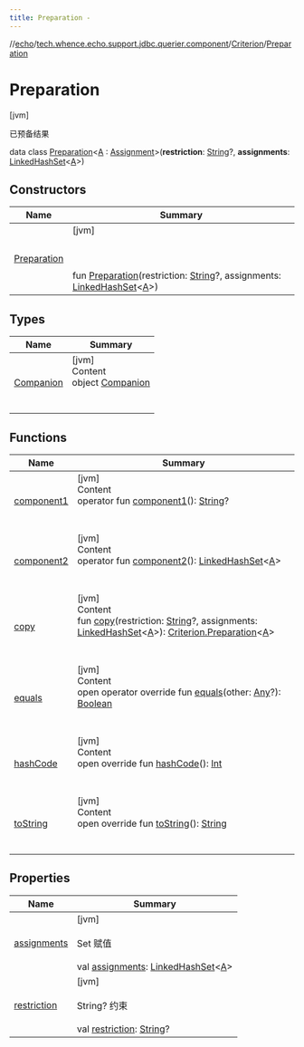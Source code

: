 ```yaml
---
title: Preparation -
---
```

//[echo](../../../index.md)/[tech.whence.echo.support.jdbc.querier.component](../../index.md)/[Criterion](../index.md)/[Preparation](index.md)



# Preparation  
 [jvm] 

已预备结果

data class [Preparation](index.md)<[A](index.md) : [Assignment](../../../tech.whence.echo.dal.querier.component/-assignment/index.md)>(**restriction**: [String](https://kotlinlang.org/api/latest/jvm/stdlib/kotlin/-string/index.html)?, **assignments**: [LinkedHashSet](https://kotlinlang.org/api/latest/jvm/stdlib/kotlin.collections/-linked-hash-set/index.html)<[A](index.md)>)   


## Constructors  
  
|  Name|  Summary| 
|---|---|
| [Preparation](-preparation.md)|  [jvm] <br><br><br><br>fun [Preparation](-preparation.md)(restriction: [String](https://kotlinlang.org/api/latest/jvm/stdlib/kotlin/-string/index.html)?, assignments: [LinkedHashSet](https://kotlinlang.org/api/latest/jvm/stdlib/kotlin.collections/-linked-hash-set/index.html)<[A](index.md)>)   <br>


## Types  
  
|  Name|  Summary| 
|---|---|
| [Companion](-companion/index.md)| [jvm]  <br>Content  <br>object [Companion](-companion/index.md)  <br><br><br>


## Functions  
  
|  Name|  Summary| 
|---|---|
| [component1](component1.md)| [jvm]  <br>Content  <br>operator fun [component1](component1.md)(): [String](https://kotlinlang.org/api/latest/jvm/stdlib/kotlin/-string/index.html)?  <br><br><br>
| [component2](component2.md)| [jvm]  <br>Content  <br>operator fun [component2](component2.md)(): [LinkedHashSet](https://kotlinlang.org/api/latest/jvm/stdlib/kotlin.collections/-linked-hash-set/index.html)<[A](index.md)>  <br><br><br>
| [copy](copy.md)| [jvm]  <br>Content  <br>fun [copy](copy.md)(restriction: [String](https://kotlinlang.org/api/latest/jvm/stdlib/kotlin/-string/index.html)?, assignments: [LinkedHashSet](https://kotlinlang.org/api/latest/jvm/stdlib/kotlin.collections/-linked-hash-set/index.html)<[A](index.md)>): [Criterion.Preparation](index.md)<[A](index.md)>  <br><br><br>
| [equals](../../../tech.whence.echo.webclient.response.exception/-response-unrecognized-exception/index.md#kotlin/Any/equals/#kotlin.Any?/PointingToDeclaration/)| [jvm]  <br>Content  <br>open operator override fun [equals](../../../tech.whence.echo.webclient.response.exception/-response-unrecognized-exception/index.md#kotlin/Any/equals/#kotlin.Any?/PointingToDeclaration/)(other: [Any](https://kotlinlang.org/api/latest/jvm/stdlib/kotlin/-any/index.html)?): [Boolean](https://kotlinlang.org/api/latest/jvm/stdlib/kotlin/-boolean/index.html)  <br><br><br>
| [hashCode](../../../tech.whence.echo.webclient.response.exception/-response-unrecognized-exception/index.md#kotlin/Any/hashCode/#/PointingToDeclaration/)| [jvm]  <br>Content  <br>open override fun [hashCode](../../../tech.whence.echo.webclient.response.exception/-response-unrecognized-exception/index.md#kotlin/Any/hashCode/#/PointingToDeclaration/)(): [Int](https://kotlinlang.org/api/latest/jvm/stdlib/kotlin/-int/index.html)  <br><br><br>
| [toString](../../../tech.whence.echo.webclient.response.exception/-response-unrecognized-exception/index.md#kotlin/Any/toString/#/PointingToDeclaration/)| [jvm]  <br>Content  <br>open override fun [toString](../../../tech.whence.echo.webclient.response.exception/-response-unrecognized-exception/index.md#kotlin/Any/toString/#/PointingToDeclaration/)(): [String](https://kotlinlang.org/api/latest/jvm/stdlib/kotlin/-string/index.html)  <br><br><br>


## Properties  
  
|  Name|  Summary| 
|---|---|
| [assignments](index.md#tech.whence.echo.support.jdbc.querier.component/Criterion.Preparation/assignments/#/PointingToDeclaration/)|  [jvm] <br><br>Set<Assignment> 赋值<br><br>val [assignments](index.md#tech.whence.echo.support.jdbc.querier.component/Criterion.Preparation/assignments/#/PointingToDeclaration/): [LinkedHashSet](https://kotlinlang.org/api/latest/jvm/stdlib/kotlin.collections/-linked-hash-set/index.html)<[A](index.md)>   <br>
| [restriction](index.md#tech.whence.echo.support.jdbc.querier.component/Criterion.Preparation/restriction/#/PointingToDeclaration/)|  [jvm] <br><br>String? 约束<br><br>val [restriction](index.md#tech.whence.echo.support.jdbc.querier.component/Criterion.Preparation/restriction/#/PointingToDeclaration/): [String](https://kotlinlang.org/api/latest/jvm/stdlib/kotlin/-string/index.html)?   <br>

